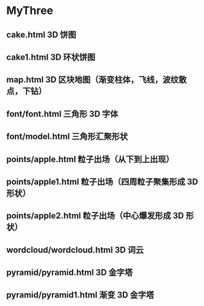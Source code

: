 # MyThree

## cake.html 3D 饼图

## cake1.html 3D 环状饼图

## map.html 3D 区块地图（渐变柱体，飞线，波纹散点，下钻）

## font/font.html 三角形 3D 字体

## font/model.html 三角形汇聚形状

## points/apple.html 粒子出场（从下到上出现）

## points/apple1.html 粒子出场（四周粒子聚集形成 3D 形状）

## points/apple2.html 粒子出场（中心爆发形成 3D 形状）

## wordcloud/wordcloud.html 3D 词云

## pyramid/pyramid.html 3D 金字塔

## pyramid/pyramid1.html 渐变 3D 金字塔
